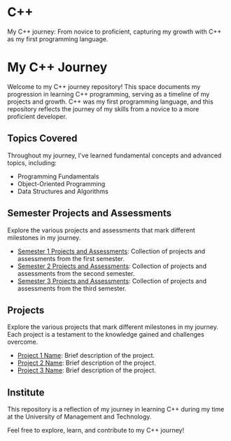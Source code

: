 # C++
My C++ journey: From novice to proficient, capturing my growth with C++ as my first programming language.

# My C++ Journey

Welcome to my C++ journey repository! This space documents my progression in learning C++ programming, serving as a timeline of my projects and growth. C++ was my first programming language, and this repository reflects the journey of my skills from a novice to a more proficient developer.

## Topics Covered
Throughout my journey, I've learned fundamental concepts and advanced topics, including:
- Programming Fundamentals
- Object-Oriented Programming
- Data Structures and Algorithms

## Semester Projects and Assessments
Explore the various projects and assessments that mark different milestones in my journey.
- [Semester 1 Projects and Assessments](link-to-semester1): Collection of projects and assessments from the first semester.
- [Semester 2 Projects and Assessments](link-to-semester2): Collection of projects and assessments from the second semester.
- [Semester 3 Projects and Assessments](link-to-semester3): Collection of projects and assessments from the third semester.


## Projects
Explore the various projects that mark different milestones in my journey. Each project is a testament to the knowledge gained and challenges overcome.

- [Project 1 Name](link-to-project1): Brief description of the project.
- [Project 2 Name](link-to-project2): Brief description of the project.
- [Project 3 Name](link-to-project3): Brief description of the project.

## Institute
This repository is a reflection of my journey in learning C++ during my time at the University of Management and Technology.

Feel free to explore, learn, and contribute to my C++ journey!
